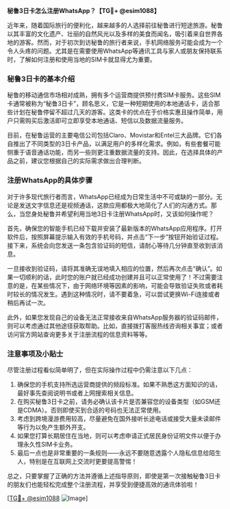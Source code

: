 **秘鲁3日卡怎么注册WhatsApp？【TG💪+ @esim1088】**

近年来，随着国际旅行的便利化，越来越多的人选择前往秘鲁进行短途旅游。秘鲁以其丰富的文化遗产、壮丽的自然风光以及多样的美食而闻名，吸引着来自世界各地的游客。然而，对于初次到访秘鲁的旅行者来说，手机网络服务可能会成为一个令人头疼的问题。尤其是在需要使用WhatsApp等通讯工具与家人或朋友保持联系时，了解如何注册和使用当地的SIM卡就显得尤为重要。

### 秘鲁3日卡的基本介绍

秘鲁的移动通信市场相对成熟，拥有多个运营商提供预付费SIM卡服务。这些SIM卡通常被称为“秘鲁3日卡”，顾名思义，它是一种短期使用的本地通话卡，适合那些计划在秘鲁停留不超过几天的游客。这类卡的优点在于价格实惠且操作简单，用户只需购买后激活即可立即享受本地通话、短信以及数据流量服务。

目前，在秘鲁运营的主要电信公司包括Claro、Movistar和Entel三大品牌。它们各自推出了不同类型的3日卡产品，以满足用户的多样化需求。例如，有些套餐可能侧重于语音通话功能，而另一些则更注重数据流量的支持。因此，在选择具体的产品之前，建议您根据自己的实际需求做出合理判断。

### 注册WhatsApp的具体步骤

对于许多现代旅行者而言，WhatsApp已经成为日常生活中不可或缺的一部分。无论是发送文字信息还是视频通话，这款应用都极大地简化了人们的沟通方式。那么，当您身处秘鲁并希望利用当地3日卡注册WhatsApp时，又该如何操作呢？

首先，确保您的智能手机已经下载并安装了最新版本的WhatsApp应用程序。打开软件后，按照屏幕提示输入有效的手机号码，并点击“下一步”按钮开始验证过程。接下来，系统会向您发送一条包含验证码的短信，请耐心等待几分钟直至收到该消息。

一旦接收到验证码，请将其准确无误地填入相应的位置，然后再次点击“确认”。如果一切顺利的话，此时您的账户就已经成功创建并且可以正常使用了！不过需要注意的是，在某些情况下，由于网络环境等因素的影响，可能会导致验证失败或者耗时较长的情况发生。遇到这种情况时，请不要着急，可以尝试更换Wi-Fi连接或者稍后再试一次。

此外，如果您发现自己的设备无法正常接收来自WhatsApp服务器的验证码邮件，则可以考虑通过其他途径获取帮助。比如，直接拨打客服热线咨询相关事宜；或者访问官方网站查询更多关于注册流程的信息资料等等。

### 注意事项及小贴士

尽管注册过程看似简单明了，但在实际操作过程中仍需注意以下几点：

1. 确保您的手机支持所选运营商提供的频段标准。如果不熟悉这方面知识的话，最好事先查阅说明书或者上网搜索相关信息。
2. 在购买秘鲁3日卡之前，请务必确认该卡片是否兼容您的设备类型（如GSM还是CDMA）。否则即使买到合适的号码也无法正常使用。
3. 考虑到跨境漫游费用较高，尽量避免在国外接听长途电话或接受大量未读邮件等行为以免产生额外开支。
4. 如果您打算长期居住在当地，则可以考虑申请正式居民身份证明文件以便于办理永久性SIM卡业务。
5. 最后一点也是非常重要的一条规则——永远不要随意透露个人隐私信息给陌生人，特别是在互联网上交流时更要提高警惕！

总之，只要掌握了正确的方法并遵循上述指导原则，即使是第一次接触秘鲁3日卡的朋友们也能轻松完成整个注册流程，并享受到便捷高效的通讯体验啦！

[[TG💪+ @esim1088](https://t.me/s/esim1088) ![Image](https://i.postimg.cc/4NQfJmqS/Snipaste-2025-05-13-00-14-12.png)]
